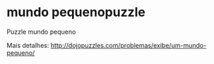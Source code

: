 mundo pequenopuzzle
====================

Puzzle mundo pequeno

Mais detalhes: http://dojopuzzles.com/problemas/exibe/um-mundo-pequeno/
